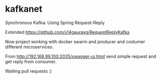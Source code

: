 # kafkanet
Synchronous Kafka: Using Spring Request-Reply

Extended https://github.com/x14gauravg/RequestReplyKafka 

Now project working with docker swarm and producer and costumer different microservices.

From http://192.168.99.100:2035/swagger-ui.html send simple request and get reply from consumer.

Waiting pull requests :) 
